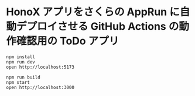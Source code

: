 # HonoX アプリをさくらの AppRun に自動デプロイさせる GitHub Actions の動作確認用の ToDo アプリ

```
npm install
npm run dev
open http://localhost:5173
```

```
npm run build
npm start
open http://localhost:3000
```
